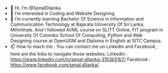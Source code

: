 - 👋 Hi, I’m @SenalDilanka 
- 👀 I’m interested in Coding and Website Designing 
- 🌱 I’m currently learning Bachelor Of Science in Information and Communication Technology at Rajarata University Of Sri Lanka, Mihinthale. And I followed AI/ML course on SLITT Online, FIT program in University Of Colombo School Of Computing, Python and Web Designing course at OpenUOM and Diploma in English at SITC Campus.
- 📫 How to reach me : You can contact me on Linkedin and Facebook, here are the links to navigate those websites;
                                                 Linkedin : https://www.linkedin.com/in/senal-dilanka-3153b51b7/
                                                 Facebook : https://www.facebook.com/senal.dilanka/


<!---
SenalDilanka/SenalDilanka is a ✨ special ✨ repository because its `README.md` (this file) appears on your GitHub profile.
You can click the Preview link to take a look at your changes.
--->
